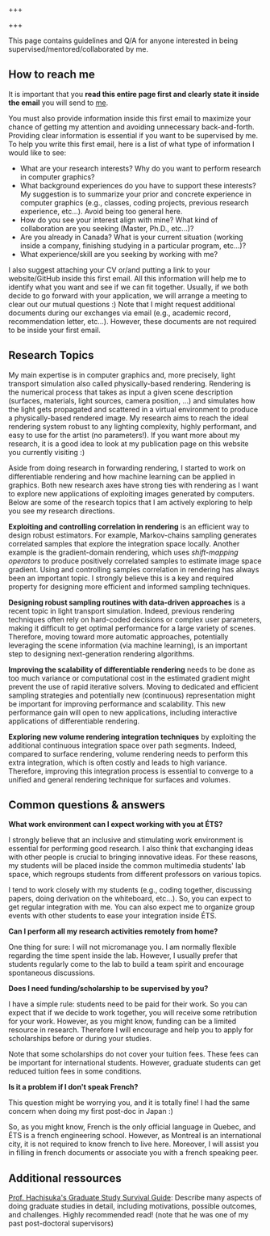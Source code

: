 +++

+++

This page contains guidelines and Q/A for anyone interested in being supervised/mentored/collaborated by me. 

## How to reach me

It is important that you **read this entire page first and clearly state it inside the email** you will send to [me](emailto:adrien.gruson@etsmtl.ca). 

You must also provide information inside this first email to maximize your chance of getting my attention and avoiding unnecessary back-and-forth. Providing clear information is essential if you want to be supervised by me. To help you write this first email, here is a list of what type of information I would like to see:
* What are your research interests? Why do you want to perform research in computer graphics?   
* What background experiences do you have to support these interests? My suggestion is to summarize your prior and concrete experience in computer graphics (e.g., classes, coding projects, previous research experience,  etc...). Avoid being too general here. 
* How do you see your interest align with mine? What kind of collaboration are you seeking (Master, Ph.D., etc...)?
* Are you already in Canada? What is your current situation (working inside a company, finishing studying in a particular program, etc...)?
* What experience/skill are you seeking by working with me?

I also suggest attaching your CV or/and putting a link to your website/GitHub inside this first email. All this information will help me to identify what you want and see if we can fit together. Usually, if we both decide to go forward with your application, we will arrange a meeting to clear out our mutual questions :) Note that I might request additional documents during our exchanges via email (e.g., academic record, recommendation letter, etc...). However, these documents are not required to be inside your first email. 

## Research Topics

My main expertise is in computer graphics and, more precisely, light transport simulation also called physically-based rendering. Rendering is the numerical process that takes as input a given scene description (surfaces, materials, light sources, camera position, ...) and simulates how the light gets propagated and scattered in a virtual environment to produce a physically-based rendered image. My research aims to reach the ideal rendering system robust to any lighting complexity, highly performant, and easy to use for the artist (no parameters!). If you want more about my research, it is a good idea to look at my publication page on this website you currently visiting :) 
 
Aside from doing research in forwarding rendering, I started to work on differentiable rendering and how machine learning can be applied in graphics. Both new research axes have strong ties with rendering as I want to explore new applications of exploiting images generated by computers. Below are some of the research topics that I am actively exploring to help you see my research directions.

**Exploiting and controlling correlation in rendering**  is an efficient way to design robust estimators. For example, Markov-chains sampling generates correlated samples that explore the integration space locally. Another example is the gradient-domain rendering, which uses *shift-mapping operators* to produce positively correlated samples to estimate image space gradient. Using and controlling samples correlation in rendering has always been an important topic. I strongly believe this is a key and required property for designing more efficient and informed sampling techniques. 

**Designing robust sampling routines with data-driven approaches** is a recent topic in light transport simulation. Indeed, previous rendering techniques often rely on hard-coded decisions or complex user parameters, making it difficult to get optimal performance for a large variety of scenes. Therefore, moving toward more automatic approaches, potentially leveraging the scene information (via machine learning), is an important step to designing next-generation rendering algorithms.

**Improving the scalability of differentiable rendering** needs to be done as too much variance or computational cost in the estimated gradient might prevent the use of rapid iterative solvers. Moving to dedicated and efficient sampling strategies and potentially new (continuous) representation might be important for improving performance and scalability. This new performance gain will open to new applications, including interactive applications of differentiable rendering.

**Exploring new volume rendering integration techniques** by exploiting the additional continuous integration space over path segments. Indeed, compared to surface rendering, volume rendering needs to perform this extra integration, which is often costly and leads to high variance. Therefore, improving this integration process is essential to converge to a unified and general rendering technique for surfaces and volumes. 

## Common questions & answers

**What work environment can I expect working with you at ÉTS?**

I strongly believe that an inclusive and stimulating work environment is essential for performing good research. I also think that exchanging ideas with other people is crucial to bringing innovative ideas. For these reasons, my students will be placed inside the common multimedia students' lab space, which regroups students from different professors on various topics. 

I tend to work closely with my students (e.g., coding together, discussing papers, doing derivation on the whiteboard, etc...). So, you can expect to get regular integration with me.  You can also expect me to organize group events with other students to ease your integration inside ÉTS.

**Can I perform all my research activities remotely from home?**

One thing for sure: I will not micromanage you. I am normally flexible regarding the time spent inside the lab. However, I usually prefer that students regularly come to the lab to build a team spirit and encourage spontaneous discussions. 

**Does I need funding/scholarship to be supervised by you?**

I have a simple rule: students need to be paid for their work. So you can expect that if we decide to work together, you will receive some retribution for your work. However, as you might know, funding can be a limited resource in research. Therefore I will encourage and help you to apply for scholarships before or during your studies. 

Note that some scholarships do not cover your tuition fees. These fees can be important for international students. However, graduate students can get reduced tuition fees in some conditions.  

**Is it a problem if I don't speak French?**

This question might be worrying you, and it is totally fine! I had the same concern when doing my first post-doc in Japan :)

So, as you might know, French is the only official language in Quebec, and ÉTS is a french engineering school. However, as Montreal is an international city, it is not required to know french to live here. Moreover, I will assist you in filling in french documents or associate you with a french speaking peer. 

## Additional ressources

[Prof. Hachisuka's Graduate Study Survival Guide](https://cs.uwaterloo.ca/~thachisu/survival.pdf): Describe many aspects of doing graduate studies in detail, including motivations, possible outcomes, and challenges. Highly recommended read! (note that he was one of my past post-doctoral supervisors)